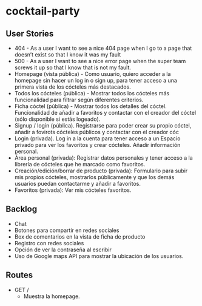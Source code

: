 # cocktail-party

## User Stories

* 404 - As a user I want to see a nice 404 page when I go to a page that doesn’t exist so that I know it was my fault
* 500 - As a user I want to see a nice error page when the super team screws it up so that I know that is not my fault.
* Homepage (vista pública) - Como usuario, quiero acceder a la homepage sin hacer un log in o sign up, para tener acceso a una primera vista de los cócteles más destacados. 
* Todos los cócteles (pública) - Mostrar todos los cócteles más funcionalidad para filtrar según diferentes criterios.
* Ficha cóctel (pública) - Mostrar todos los detalles del cóctel. Funcionalidad de añadir a favoritos y contactar con el creador del cóctel (sólo disponible si estás logeado). 
* Signup / login (pública). Registrarse para poder crear su propio cóctel, añadir a fovirots cócteles públicos y contactar con el creador cóc
* Login (privada). Log in a la cuenta para tener acceso a un Espacio privado para ver los favoritos y crear cócteles. Añadir información personal. 
* Área personal (privada): Registrar datos personales y tener acceso a la librería de cócteles que he marcado como favoritos. 
* Creación/edición/borrar de producto (privada): Formulario para subir mis propios cócteles, mostrarlos públicamente y que los demás usuarios puedan contactarme y añadir a favoritos. 
* Favoritos (privada): Ver mis cócteles favoritos. 

## Backlog
* Chat
* Botones para compartir en redes sociales
* Box de comentarios en la vista de ficha de producto
* Registro con redes sociales
* Opción de ver la contraseña al escribir
* Uso de Google maps API para mostrar la ubicación de los usuarios. 

## Routes

* GET /
    * Muestra la homepage.
